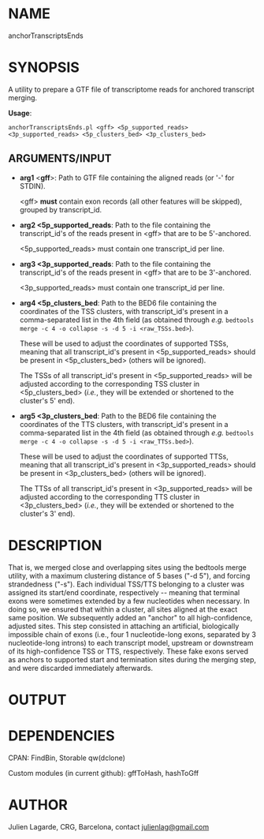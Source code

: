 # NAME

anchorTranscriptsEnds

# SYNOPSIS

A utility to prepare a GTF file of transcriptome reads for anchored transcript merging.

**Usage**:

`anchorTranscriptsEnds.pl <gff> <5p_supported_reads> <3p_supported_reads> <5p_clusters_bed> <3p_clusters_bed>`

## ARGUMENTS/INPUT

- **arg1** <**gff**>: Path to GTF file containing the aligned reads (or '-' for STDIN).

    &lt;gff> **must** contain exon records (all other features will be skipped), grouped by transcript\_id.

- **arg2 <**5p\_supported\_reads****: Path to the file containing the transcript\_id's of the reads present in &lt;gff> that are to be 5'-anchored.

    <5p\_supported\_reads> must contain one transcript\_id per line.

- **arg3 <**3p\_supported\_reads****: Path to the file containing the transcript\_id's of the reads present in &lt;gff> that are to be 3'-anchored.

    <3p\_supported\_reads> must contain one transcript\_id per line.

- **arg4 <**5p\_clusters\_bed****: Path to the BED6 file containing the coordinates of the TSS clusters, with transcript\_id's present in a comma-separated list in the 4th field (as obtained through _e.g._ `bedtools merge -c 4 -o collapse -s -d 5 -i <raw_TSSs.bed>`).

    These will be used to adjust the coordinates of supported TSSs, meaning that all transcript\_id's present in <5p\_supported\_reads> should be present in <5p\_clusters\_bed> (others will be ignored).

    The TSSs of all transcript\_id's present in <5p\_supported\_reads> will be adjusted according to the corresponding TSS cluster in <5p\_clusters\_bed> (_i.e._, they will be extended or shortened to the cluster's 5' end).

- **arg5 <**3p\_clusters\_bed****: Path to the BED6 file containing the coordinates of the TTS clusters, with transcript\_id's present in a comma-separated list in the 4th field (as obtained through _e.g._ `bedtools merge -c 4 -o collapse -s -d 5 -i <raw_TTSs.bed>`).

    These will be used to adjust the coordinates of supported TTSs, meaning that all transcript\_id's present in <3p\_supported\_reads> should be present in <3p\_clusters\_bed> (others will be ignored).

    The TTSs of all transcript\_id's present in <3p\_supported\_reads> will be adjusted according to the corresponding TTS cluster in <3p\_clusters\_bed> (_i.e._, they will be extended or shortened to the cluster's 3' end).

# DESCRIPTION

That is, we merged close and overlapping sites using the bedtools merge utility, with a maximum clustering distance of 5 bases ("-d 5"), and forcing strandedness ("-s"). Each individual TSS/TTS belonging to a cluster was assigned its start/end coordinate, respectively -- meaning that terminal exons were sometimes extended by a few nucleotides when necessary. In doing so, we ensured that within a cluster, all sites aligned at the exact same position. We subsequently added an "anchor" to all high-confidence, adjusted sites. This step consisted in attaching an artificial, biologically impossible chain of exons (i.e., four 1 nucleotide-long exons, separated by 3 nucleotide-long introns) to each transcript model, upstream or downstream of its high-confidence TSS or TTS, respectively. These fake exons served as anchors to supported start and termination sites during the merging step, and were discarded immediately afterwards.

# OUTPUT

# DEPENDENCIES

CPAN: FindBin, Storable qw(dclone)

Custom modules (in current github): gffToHash, hashToGff

# AUTHOR

Julien Lagarde, CRG, Barcelona, contact julienlag@gmail.com
